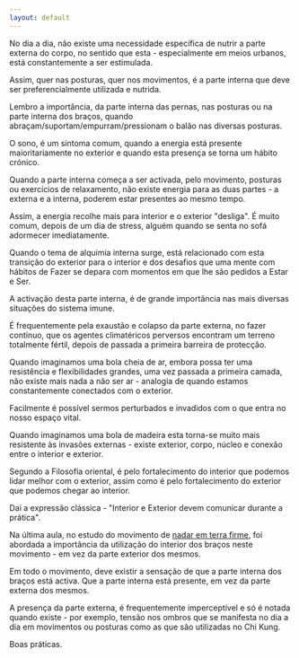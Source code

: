 ```yaml
---
layout: default
---
```


No dia a dia, não existe uma necessidade específica de nutrir a parte externa do corpo, no sentido que esta - especialmente em meios urbanos, está constantemente a ser estimulada. 

Assim, quer nas posturas, quer nos movimentos, é a parte interna que deve ser preferencialmente utilizada e nutrida.

Lembro a importância, da parte interna das pernas, nas posturas ou na parte interna dos braços, quando abraçam/suportam/empurram/pressionam o balão nas diversas posturas. 

O sono, é um sintoma comum, quando a energia está presente maioritariamente no exterior e quando esta presença se torna um hábito crónico. 

Quando a parte interna começa a ser activada, pelo movimento, posturas ou exercícios de relaxamento, não existe energia para as duas partes - a externa e a interna, poderem estar presentes ao mesmo tempo. 

Assim, a energia recolhe mais para interior e o exterior "desliga". É muito comum, depois de um dia de stress, alguém quando se senta no sofá adormecer imediatamente.

Quando o tema de alquimia interna surge, está relacionado com esta transição do exterior para o interior e dos desafios que uma mente com hábitos de Fazer se depara com momentos em que lhe são pedidos a Estar e Ser.

A activação desta parte interna, é de grande importância nas mais diversas situações do sistema imune. 

É frequentemente pela exaustão e colapso da parte externa, no fazer contínuo, que os agentes climatéricos perversos encontram um terreno totalmente fértil, depois de passada a primeira barreira de protecção. 

Quando imaginamos uma bola cheia de ar, embora possa ter uma resistência e flexibilidades grandes, uma vez passada a primeira camada, não existe mais nada a não ser ar - analogia de quando estamos constantemente conectados com o exterior.

Facilmente é possível sermos perturbados e invadidos com o que entra no nosso espaço vital.

Quando imaginamos uma bola de madeira esta torna-se muito mais resistente às invasões externas - existe exterior, corpo, núcleo e conexão entre o interior e exterior.

Segundo a Filosofia oriental, é pelo fortalecimento do interior que podemos lidar melhor com o exterior, assim como é pelo fortalecimento do exterior que podemos chegar ao interior. 

Dai a expressão clássica - "Interior e Exterior devem comunicar durante a prática". 

Na última aula, no estudo do movimento de [nadar em terra firme](http://ck-language.s3.amazonaws.com/nadar-em-terra-firme.m4v), foi abordada a importância da utilização do interior dos braços neste movimento - em vez da parte exterior dos mesmos. 

Em todo o movimento, deve existir a sensação de que a parte interna dos braços está activa. Que a parte interna está presente, em vez da parte externa dos mesmos. 

A presença da parte externa, é frequentemente imperceptível e só é notada quando existe - por exemplo, tensão nos ombros que se manifesta no dia a dia em movimentos ou posturas como as que são utilizadas no Chi Kung. 

Boas práticas.
